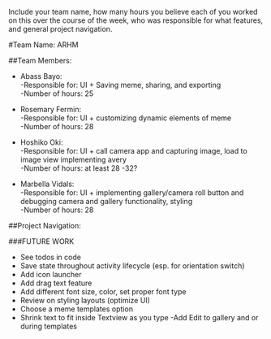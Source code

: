 Include your team name, how many hours you believe each of
you worked on this over the course of the week, who was responsible for what features, 
and general project navigation.

#Team Name: ARHM

##Team Members:

* Abass Bayo:  
  -Responsible for: UI + Saving meme, sharing, and exporting  
  -Number of hours: 25

* Rosemary Fermin:  
  -Responsible for: UI + customizing dynamic elements of meme   
  -Number of hours: 28 

* Hoshiko Oki:  
  -Responsible for: UI + call camera app and capturing image, load to image view implementing avery   
  -Number of hours: at least 28 -32?

* Marbella Vidals:    
  -Responsible for: UI + implementing gallery/camera roll button and debugging camera and gallery functionality, styling   
  -Number of hours: 28

##Project Navigation: 



###FUTURE WORK

- See todos in code
- Save state throughout activity lifecycle (esp. for orientation switch)
- Add icon launcher
- Add drag text feature
- Add different font size, color, set proper font type
- Review on styling layouts (optimize UI)
- Choose a meme templates option
- Shrink text to fit inside Textview as you type
-Add Edit to gallery and or during templates


